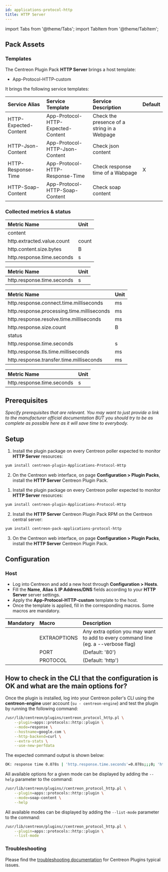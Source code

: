 ```yaml
---
id: applications-protocol-http
title: HTTP Server
---
```

import Tabs from '@theme/Tabs';
import TabItem from '@theme/TabItem';


## Pack Assets

### Templates

The Centreon Plugin Pack **HTTP Server** brings a host template:

* App-Protocol-HTTP-custom

It brings the following service templates:

| Service Alias         | Service Template                   | Service Description                         | Default |
|:----------------------|:-----------------------------------|:--------------------------------------------|:--------|
| HTTP-Expected-Content | App-Protocol-HTTP-Expected-Content | Check the presence of a string in a Webpage |         |
| HTTP-Json-Content     | App-Protocol-HTTP-Json-Content     | Check json content                          |         |
| HTTP-Response-Time    | App-Protocol-HTTP-Response-Time    | Check response time of a Wabpage            | X       |
| HTTP-Soap-Content     | App-Protocol-HTTP-Soap-Content     | Check soap content                          |         |

### Collected metrics & status

<Tabs groupId="sync">
<TabItem value="HTTP-Expected-Content" label="HTTP-Expected-Content">

| Metric Name                | Unit  |
|:---------------------------|:------|
| content                    |       |
| http.extracted.value.count | count |
| http.content.size.bytes    | B     |
| http.response.time.seconds | s     |

</TabItem>
<TabItem value="HTTP-Json-Content" label="HTTP-Json-Content">

| Metric Name                | Unit  |
|:---------------------------|:------|
| http.response.time.seconds | s     |

</TabItem>
<TabItem value="HTTP-Response-Time" label="HTTP-Response-Time">

| Metric Name                                | Unit  |
|:-------------------------------------------|:------|
| http.response.connect.time.milliseconds    | ms    |
| http.response.processing.time.milliseconds | ms    |
| http.response.resolve.time.milliseconds    | ms    |
| http.response.size.count                   | B     |
| status                                     |       |
| http.response.time.seconds                 | s     |
| http.response.tls.time.milliseconds        | ms    |
| http.response.transfer.time.milliseconds   | ms    |

</TabItem>
<TabItem value="HTTP-Soap-Content" label="HTTP-Soap-Content">

| Metric Name                | Unit  |
|:---------------------------|:------|
| http.response.time.seconds | s     |

</TabItem>
</Tabs>

## Prerequisites

*Specify prerequisites that are relevant. You may want to just provide a link
to the manufacturer official documentation BUT you should try to be as complete
as possible here as it will save time to everybody.*

## Setup

<Tabs groupId="sync">
<TabItem value="Online License" label="Online License">

1. Install the plugin package on every Centreon poller expected to monitor **HTTP Server** resources:

```bash
yum install centreon-plugin-Applications-Protocol-Http
```

2. On the Centreon web interface, on page **Configuration > Plugin Packs**, install the **HTTP Server** Centreon Plugin Pack.

</TabItem>
<TabItem value="Offline License" label="Offline License">

1. Install the plugin package on every Centreon poller expected to monitor **HTTP Server** resources:

```bash
yum install centreon-plugin-Applications-Protocol-Http
```

2. Install the **HTTP Server** Centreon Plugin Pack RPM on the Centreon central server:

```bash
yum install centreon-pack-applications-protocol-http
```

3. On the Centreon web interface, on page **Configuration > Plugin Packs**, install the **HTTP Server** Centreon Plugin Pack.

</TabItem>
</Tabs>

## Configuration

### Host

* Log into Centreon and add a new host through **Configuration > Hosts**.
* Fill the **Name**, **Alias** & **IP Address/DNS** fields according to your **HTTP Server** server settings.
* Apply the **App-Protocol-HTTP-custom** template to the host.
* Once the template is applied, fill in the corresponding macros. Some macros are mandatory.

| Mandatory   | Macro        | Description                                                                            |
|:------------|:-------------|:---------------------------------------------------------------------------------------|
|             | EXTRAOPTIONS | Any extra option you may want to add to every command line (eg. a --verbose flag)      |
|             | PORT         | (Default: '80')                                                                        |
|             | PROTOCOL     | (Default: 'http')                                                                      |

## How to check in the CLI that the configuration is OK and what are the main options for?

Once the plugin is installed, log into your Centreon poller's CLI using the
**centreon-engine** user account (`su - centreon-engine`) and test the plugin by
running the following command:

```bash
/usr/lib/centreon/plugins/centreon_protocol_http.pl \
    --plugin=apps::protocols::http::plugin \
    --mode=response \
    --hostname=google.com \
    --http-backend=curl \
    --extra-stats \
    --use-new-perfdata
```

The expected command output is shown below:

```bash
OK: response time 0.078s | 'http.response.time.seconds'=0.078s;;;0; 'http.response.size.count'=49602B;;;0; 'http.response.resolve.time.milliseconds'=4.176ms;;;0; 'http.response.connect.time.milliseconds'=4.176ms;;;0; 'http.response.processing.time.milliseconds'=44.163ms;;;0; 'http.response.transfer.time.milliseconds'=4.176ms;;;0;
```

All available options for a given mode can be displayed by adding the
`--help` parameter to the command:

```bash
/usr/lib/centreon/plugins//centreon_protocol_http.pl \
    --plugin=apps::protocols::http::plugin \
    --mode=soap-content \
    --help
```

All available modes can be displayed by adding the `--list-mode` parameter to
the command:

```bash
/usr/lib/centreon/plugins//centreon_protocol_http.pl \
    --plugin=apps::protocols::http::plugin \
    --list-mode
```

### Troubleshooting

Please find the [troubleshooting documentation](../getting-started/how-to-guides/troubleshooting-plugins.md)
for Centreon Plugins typical issues.

